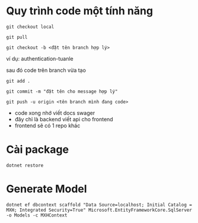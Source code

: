 # Quy trình code một tính năng
`git checkout local`

`git pull`

`git checkout -b <đặt tên branch hợp lý>`

ví dụ: authentication-tuanle

sau đó code trên branch vừa tạo

`git add .`

`git commit -m "đặt tên cho message hợp lý"`

`git push -u origin <tên branch mình đang code>`

- code xong nhớ viết docs swager
- đây chỉ là backend viết api cho frontend
- frontend sẽ có 1 repo khác


# Cài package 

`dotnet restore`

# Generate Model

`dotnet ef dbcontext scaffold "Data Source=localhost; Initial Catalog = MXH; Integrated Security=True" Microsoft.EntityFrameworkCore.SqlServer -o Models -c MXHContext`
